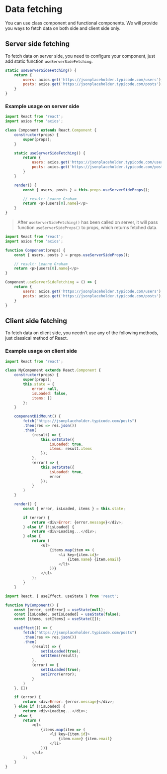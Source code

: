 # Data fetching

You can use class component and functional components. We will provide you ways to fetch data on both side and client side only.

## Server side fetching

To fetch data on server side, you need to configure your component, just add static function `useServerSideFetching`.

```javascript title='Server fetching function useServerSideFetching(). Return object with custom name and request.'
static useServerSideFetching() {
    return {
        users: axios.get('https://jsonplaceholder.typicode.com/users'),
        posts: axios.get('https://jsonplaceholder.typicode.com/posts'),
    }
}
```

### Example usage on server side

```javascript title='Class component'
import React from 'react';
import axios from 'axios';

class Component extends React.Component {
    constructor(props) {
        super(props);
    }

    static useServerSideFetching() {
        return {
            users: axios.get('https://jsonplaceholder.typicode.com/users'),
            posts: axios.get('https://jsonplaceholder.typicode.com/posts'),
        }
    }

    render() {
        const { users, posts } = this.props.useServerSideProps();

        // result: Leanne Graham
        return <p>{users[0].name}</p>
    }
}
```

> After `useServerSideFetching()` has been called on server, it will pass function `useServerSideProps()` to props, which returns fetched data.

```javascript title='Functional component'
import React from 'react';
import axios from 'axios';

function Component(props) {
    const { users, posts } = props.useServerSideProps();

    // result: Leanne Graham
    return <p>{users[0].name}</p>
}

Component.useServerSideFetching = () => {
    return {
        users: axios.get('https://jsonplaceholder.typicode.com/users'),
        posts: axios.get('https://jsonplaceholder.typicode.com/posts'),
    }
}

```

## Client side fetching

To fetch data on client side, you needn't use any of the following methods, just classical method of React.

### Example usage on client side

```javascript title='Class component'
import React from 'react';

class MyComponent extends React.Component {
    constructor(props) {
        super(props);
        this.state = {
            error: null,
            isLoaded: false,
            items: []
        };
    }

    componentDidMount() {
        fetch("https://jsonplaceholder.typicode.com/posts")
        .then(res => res.json())
        .then(
            (result) => {
                this.setState({
                    isLoaded: true,
                    items: result.items
                });
            },
            (error) => {
                this.setState({
                    isLoaded: true,
                    error
                });
            }
        )
    }

    render() {
        const { error, isLoaded, items } = this.state;

        if (error) {
            return <div>Error: {error.message}</div>;
        } else if (!isLoaded) {
            return <div>Loading...</div>;
        } else {
            return (
                <ul>
                    {items.map(item => (
                        <li key={item.id}>
                            {item.name} {item.email}
                        </li>
                    ))}
                </ul>
            );
        }
    }
```

```javascript title='Functional component'
import React, { useEffect, useState } from 'react';

function MyComponent() {
    const [error, setError] = useState(null);
    const [isLoaded, setIsLoaded] = useState(false);
    const [items, setItems] = useState([]);

    useEffect(() => {
        fetch("https://jsonplaceholder.typicode.com/posts")
        .then(res => res.json())
        .then(
            (result) => {
                setIsLoaded(true);
                setItems(result);
            },
            (error) => {
                setIsLoaded(true);
                setError(error);
            }
        )
    }, [])

    if (error) {
        return <div>Error: {error.message}</div>;
    } else if (!isLoaded) {
        return <div>Loading...</div>;
    } else {
        return (
            <ul>
                {items.map(item => (
                    <li key={item.id}>
                        {item.name} {item.email}
                    </li>
                ))}
            </ul>
        );
    }
}
```
